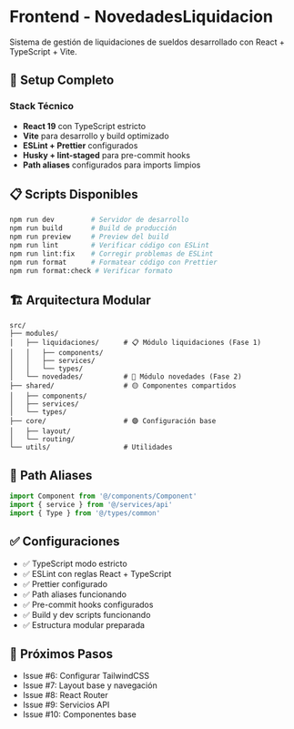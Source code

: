 # Frontend - NovedadesLiquidacion

Sistema de gestión de liquidaciones de sueldos desarrollado con React + TypeScript + Vite.

## 🚀 Setup Completo

### Stack Técnico
- **React 19** con TypeScript estricto
- **Vite** para desarrollo y build optimizado
- **ESLint + Prettier** configurados
- **Husky + lint-staged** para pre-commit hooks
- **Path aliases** configurados para imports limpios

## 📋 Scripts Disponibles

```bash
npm run dev         # Servidor de desarrollo
npm run build       # Build de producción
npm run preview     # Preview del build
npm run lint        # Verificar código con ESLint
npm run lint:fix    # Corregir problemas de ESLint
npm run format      # Formatear código con Prettier
npm run format:check # Verificar formato
```

## 🏗️ Arquitectura Modular

```
src/
├── modules/
│   ├── liquidaciones/      # 📋 Módulo liquidaciones (Fase 1)
│   │   ├── components/
│   │   ├── services/
│   │   └── types/
│   └── novedades/          # 📝 Módulo novedades (Fase 2)
├── shared/                 # 🟡 Componentes compartidos
│   ├── components/
│   ├── services/
│   └── types/
├── core/                   # 🟣 Configuración base
│   ├── layout/
│   └── routing/
└── utils/                  # Utilidades
```

## 🎯 Path Aliases

```typescript
import Component from '@/components/Component'
import { service } from '@/services/api'
import { Type } from '@/types/common'
```

## ✅ Configuraciones

- ✅ TypeScript modo estricto
- ✅ ESLint con reglas React + TypeScript
- ✅ Prettier configurado
- ✅ Path aliases funcionando
- ✅ Pre-commit hooks configurados
- ✅ Build y dev scripts funcionando
- ✅ Estructura modular preparada

## 🔄 Próximos Pasos

- Issue #6: Configurar TailwindCSS
- Issue #7: Layout base y navegación
- Issue #8: React Router
- Issue #9: Servicios API
- Issue #10: Componentes base